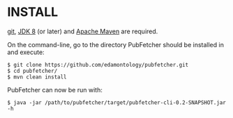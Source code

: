 # INSTALL

[git](https://git-scm.com/), [JDK 8](https://openjdk.java.net/projects/jdk8/) (or later) and [Apache Maven](https://maven.apache.org/) are required.

On the command-line, go to the directory PubFetcher should be installed in and execute:

```shell
$ git clone https://github.com/edamontology/pubfetcher.git
$ cd pubfetcher/
$ mvn clean install
```

PubFetcher can now be run with:

```shell
$ java -jar /path/to/pubfetcher/target/pubfetcher-cli-0.2-SNAPSHOT.jar -h
```
